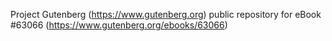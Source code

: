 Project Gutenberg (https://www.gutenberg.org) public repository for
eBook #63066 (https://www.gutenberg.org/ebooks/63066)
